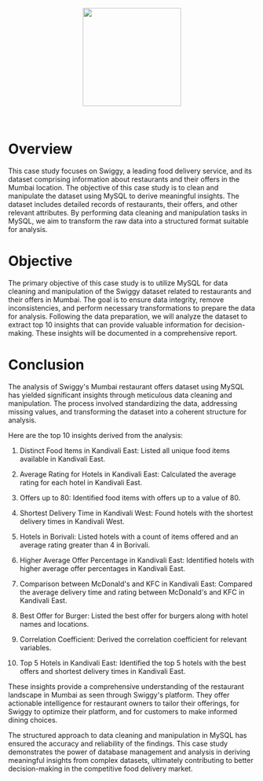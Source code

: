 <p align="center">
  <img src="https://logowik.com/content/uploads/images/swiggy2340.jpg" height="200"/>
</p>
<br>
                                                            

# Overview
This case study focuses on Swiggy, a leading food delivery service, and its dataset comprising information about restaurants and their offers in the Mumbai location. The objective of this case study is to clean and manipulate the dataset using MySQL to derive meaningful insights. The dataset includes detailed records of restaurants, their offers, and other relevant attributes. By performing data cleaning and manipulation tasks in MySQL, we aim to transform the raw data into a structured format suitable for analysis.

# Objective
The primary objective of this case study is to utilize MySQL for data cleaning and manipulation of the Swiggy dataset related to restaurants and their offers in Mumbai. The goal is to ensure data integrity, remove inconsistencies, and perform necessary transformations to prepare the data for analysis. Following the data preparation, we will analyze the dataset to extract top 10 insights that can provide valuable information for decision-making. These insights will be documented in a comprehensive report.

# Conclusion
The analysis of Swiggy's Mumbai restaurant offers dataset using MySQL has yielded significant insights through meticulous data cleaning and manipulation. The process involved standardizing the data, addressing missing values, and transforming the dataset into a coherent structure for analysis.

Here are the top 10 insights derived from the analysis:

1. Distinct Food Items in Kandivali East: Listed all unique food items available in Kandivali East.

2. Average Rating for Hotels in Kandivali East: Calculated the average rating for each hotel in Kandivali East.

3. Offers up to 80: Identified food items with offers up to a value of 80.

4. Shortest Delivery Time in Kandivali West: Found hotels with the shortest delivery times in Kandivali West.

5. Hotels in Borivali: Listed hotels with a count of items offered and an average rating greater than 4 in Borivali.

6. Higher Average Offer Percentage in Kandivali East: Identified hotels with higher average offer percentages in Kandivali East.

7. Comparison between McDonald's and KFC in Kandivali East: Compared the average delivery time and rating between McDonald's and KFC in Kandivali East.

8. Best Offer for Burger: Listed the best offer for burgers along with hotel names and locations.

9. Correlation Coefficient: Derived the correlation coefficient for relevant variables.

10. Top 5 Hotels in Kandivali East: Identified the top 5 hotels with the best offers and shortest delivery times in Kandivali East.

These insights provide a comprehensive understanding of the restaurant landscape in Mumbai as seen through Swiggy's platform. They offer actionable intelligence for restaurant owners to tailor their offerings, for Swiggy to optimize their platform, and for customers to make informed dining choices.

The structured approach to data cleaning and manipulation in MySQL has ensured the accuracy and reliability of the findings. This case study demonstrates the power of database management and analysis in deriving meaningful insights from complex datasets, ultimately contributing to better decision-making in the competitive food delivery market.

